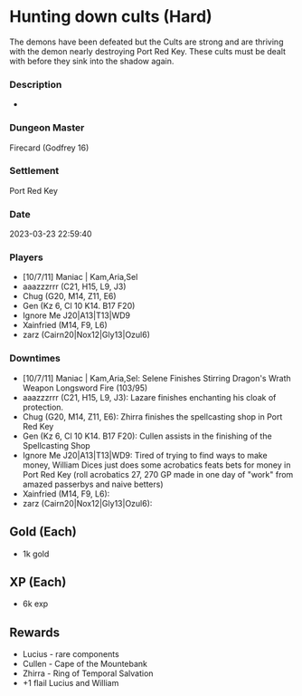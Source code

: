 # Hunting down cults (Hard)
The demons have been defeated but the Cults are strong and are thriving with the demon nearly destroying Port Red Key. These cults must be dealt with before they sink into the shadow again.
### Description
-
### Dungeon Master
Firecard (Godfrey 16)
### Settlement
Port Red Key
### Date
2023-03-23 22:59:40
### Players
* [10/7/11] Maniac | Kam,Aria,Sel
* aaazzzrrr (C21, H15, L9, J3)
* Chug (G20, M14, Z11, E6)
* Gen (Kz 6, Cl 10 K14. B17 F20)
* Ignore Me J20|A13|T13|WD9
* Xainfried (M14, F9, L6)
* zarz (Cairn20|Nox12|Gly13|Ozul6)
### Downtimes
* [10/7/11] Maniac | Kam,Aria,Sel: Selene Finishes Stirring Dragon's Wrath Weapon   Longsword Fire (103/95)
* aaazzzrrr (C21, H15, L9, J3): Lazare finishes enchanting his cloak of protection.
* Chug (G20, M14, Z11, E6): Zhirra finishes the spellcasting shop in Port Red Key
* Gen (Kz 6, Cl 10 K14. B17 F20): Cullen assists in the finishing of the Spellcasting Shop
* Ignore Me J20|A13|T13|WD9: Tired of trying to find ways to make money, William Dices just does some acrobatics feats bets for money in Port Red Key (roll acrobatics 27, 270 GP made in one day of "work" from amazed passerbys and naive betters)
* Xainfried (M14, F9, L6): 
* zarz (Cairn20|Nox12|Gly13|Ozul6): 
## Gold (Each)
* 1k gold
## XP (Each)
* 6k exp
## Rewards
* Lucius - rare components
* Cullen - Cape of the Mountebank 
* Zhirra - Ring of Temporal Salvation 
* +1  flail Lucius and William
